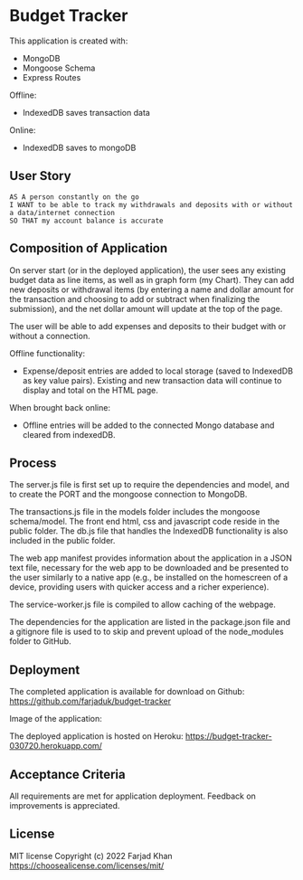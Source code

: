 # Budget Tracker
This application is created with:
- MongoDB
- Mongoose Schema
- Express Routes

Offline:
- IndexedDB saves transaction data

Online:
- IndexedDB saves to mongoDB


## User Story

```
AS A person constantly on the go
I WANT to be able to track my withdrawals and deposits with or without a data/internet connection
SO THAT my account balance is accurate 
```

## Composition of Application

On server start (or in the deployed application), the user sees any existing budget data as line items, as well as in graph form (my Chart). They can add new deposits or withdrawal items (by entering a name and dollar amount for the transaction and choosing to add or subtract when finalizing the submission), and the net dollar amount will update at the top of the page. 

The user will be able to add expenses and deposits to their budget with or without a connection. 

Offline functionality:

  * Expense/deposit entries are added to local storage (saved to IndexedDB as key value pairs). Existing and new transaction data will continue to display and total on the HTML page.

When brought back online:

  * Offline entries will be added to the connected Mongo database and cleared from indexedDB.

## Process

The server.js file is first set up to require the dependencies and model, and to create the PORT and the mongoose connection to MongoDB. 

The transactions.js file in the models folder includes the mongoose schema/model. The front end html, css and javascript code reside in the public folder. The db.js file that handles the IndexedDB functionality is also included in the public folder.

The web app manifest provides information about the application in a JSON text file, necessary for the web app to be downloaded and be presented to the user similarly to a native app (e.g., be installed on the homescreen of a device, providing users with quicker access and a richer experience).

The service-worker.js file is compiled to allow caching of the webpage.

The dependencies for the application are listed in the package.json file and a gitignore file is used to to skip and prevent upload of the node_modules folder to GitHub. 


## Deployment

The completed application is available for download on Github: 
https://github.com/farjaduk/budget-tracker

Image of the application:

The deployed application is hosted on Heroku:
https://budget-tracker-030720.herokuapp.com/


## Acceptance Criteria

All requirements are met for application deployment. Feedback on improvements is appreciated.

## License

MIT license Copyright (c) 2022 Farjad Khan
https://choosealicense.com/licenses/mit/ 